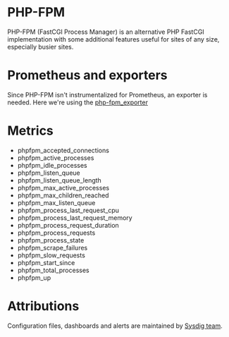 # PHP-FPM
PHP-FPM (FastCGI Process Manager) is an alternative PHP FastCGI implementation with some additional features useful for sites of any size, especially busier sites.

# Prometheus and exporters
Since PHP-FPM isn't instrumentalized for Prometheus, an exporter is needed. Here we're using the [php-fpm_exporter](https://github.com/hipages/php-fpm_exporter)

# Metrics

- phpfpm_accepted_connections
- phpfpm_active_processes
- phpfpm_idle_processes
- phpfpm_listen_queue
- phpfpm_listen_queue_length
- phpfpm_max_active_processes
- phpfpm_max_children_reached
- phpfpm_max_listen_queue
- phpfpm_process_last_request_cpu
- phpfpm_process_last_request_memory
- phpfpm_process_request_duration
- phpfpm_process_requests
- phpfpm_process_state
- phpfpm_scrape_failures
- phpfpm_slow_requests
- phpfpm_start_since
- phpfpm_total_processes
- phpfpm_up

# Attributions
Configuration files, dashboards and alerts are maintained by [Sysdig team](https://sysdig.com/).
